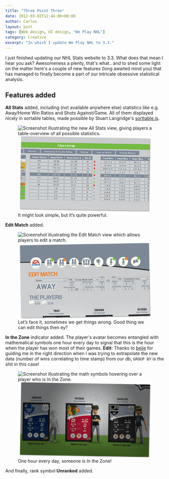 ```yaml
---
title: "Three Point Three"
date: 2012-03-02T12:44:00+00:00
author: Carlos
layout: post
tags: [Web design, UI design, "We Play NHL"]
category: Creative
excerpt: "In which I update We Play NHL to 3.3."
---
```

I just finished updating our NHL Stats website to 3.3. What does that mean I hear you ask? Awesomeness a plenty, that's what.. and to shed some light on the matter here's a couple of new features (long awaited mind you) that has managed to finally become a part of our intricate obsessive statistical analysis.

## Features added

**All Stats** added, including (not available anywhere else) statistics like e.g. Away/Home Win Ratios and Shots Against/Game. All of them displayed nicely in sortable tables, made possible by Stuart Langridge's [sorttable.js](http://www.kryogenix.org/code/browser/sorttable/).

<figure>
    <img class="js-lazy-load" data-original="/assets/posts/2012/03/all-stats.png" alt="Screenshot illustrating the new All Stats view, giving players a table-overview of all possible statistics.">
  <noscript>
    <img src="/assets/posts/2012/03/all-stats.png" alt="Screenshot illustrating the new All Stats view, giving players a table-overview of all possible statistics.">
  </noscript>
  <figcaption>It might look simple, but it’s quite powerful.</figcaption>
</figure>

**Edit Match** added.

<figure>
    <img class="js-lazy-load" data-original="/assets/posts/2012/03/edit-match.png" alt="Screenshot illustrating the Edit Match view which allows players to edit a match.">
  <noscript>
    <img src="/assets/posts/2012/03/edit-match.png" alt="Screenshot illustrating the Edit Match view which allows players to edit a match.">
  </noscript>
  <figcaption>Let’s face it, sometimes we get things wrong. Good thing we can edit things then ey?</figcaption>
</figure>

**In the Zone** indicator added. The player's avatar becomes entangled with mathematical symbols one hour every day to signal that this is the hour when the player has won most of their games. **Edit:** Thanks to [beije](http://www.benjaminhorn.io/) for guiding me in the right direction when I was trying to extrapolate the new data (number of wins correlating to time stamp) from our db, `GROUP BY` is the shit in this case!

<figure>
    <img class="js-lazy-load" data-original="/assets/posts/2012/03/in-the-zone.png" alt="Screenshot illustrating the math symbols hovering over a player who is In the Zone.">
  <noscript>
    <img src="/assets/posts/2012/03/in-the-zone.png" alt="Screenshot illustrating the math symbols hovering over a player who is In the Zone.">
  </noscript>
  <figcaption>One hour every day, someone is In the Zone!</figcaption>
</figure>

And finally, rank symbol **Unranked** added.
